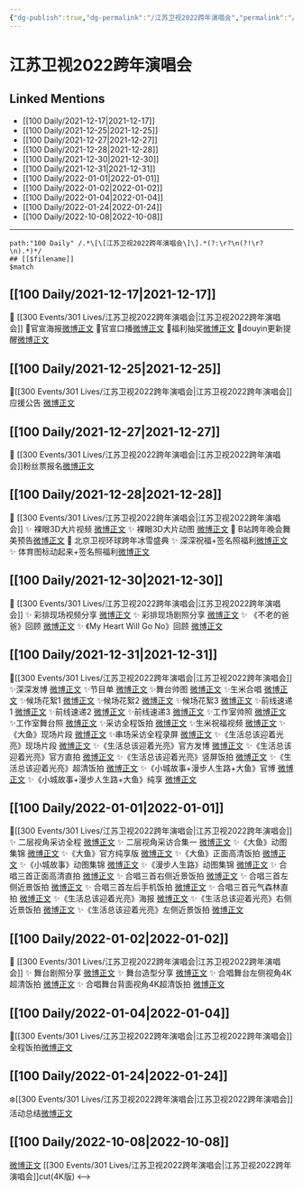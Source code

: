 ```yaml
---
{"dg-publish":true,"dg-permalink":"/江苏卫视2022跨年演唱会","permalink":"/江苏卫视2022跨年演唱会/"}
---
```


# 江苏卫视2022跨年演唱会

## Linked Mentions
- [[100 Daily/2021-12-17\|2021-12-17]]
- [[100 Daily/2021-12-25\|2021-12-25]]
- [[100 Daily/2021-12-27\|2021-12-27]]
- [[100 Daily/2021-12-28\|2021-12-28]]
- [[100 Daily/2021-12-30\|2021-12-30]]
- [[100 Daily/2021-12-31\|2021-12-31]]
- [[100 Daily/2022-01-01\|2022-01-01]]
- [[100 Daily/2022-01-02\|2022-01-02]]
- [[100 Daily/2022-01-04\|2022-01-04]]
- [[100 Daily/2022-01-24\|2022-01-24]]
- [[100 Daily/2022-10-08\|2022-10-08]]


---

```expander
path:"100 Daily" /.*\[\[江苏卫视2022跨年演唱会\]\].*(?:\r?\n(?!\r?\n).*)*/
## [[$filename]]
$match
```
## [[100 Daily/2021-12-17\|2021-12-17]]
🌟 [[300 Events/301 Lives/江苏卫视2022跨年演唱会\|江苏卫视2022跨年演唱会]]
💫官宣海报[微博正文](https://m.weibo.cn/6466290670/4715347687506395)
💫官宣口播[微博正文](https://m.weibo.cn/6466290670/4715389152398065)
💫福利抽奖[微博正文](https://m.weibo.cn/6466290670/4715407129185195)
💫douyin更新提醒[微博正文](https://m.weibo.cn/6466290670/4715376669100104)
## [[100 Daily/2021-12-25\|2021-12-25]]
🌟[[300 Events/301 Lives/江苏卫视2022跨年演唱会\|江苏卫视2022跨年演唱会]]应援公告 [微博正文](https://m.weibo.cn/6466290670/4718355423167836)
## [[100 Daily/2021-12-27\|2021-12-27]]
💫 [[300 Events/301 Lives/江苏卫视2022跨年演唱会\|江苏卫视2022跨年演唱会]]粉丝票报名[微博正文](https://m.weibo.cn/6466290670/4719120736061099)
## [[100 Daily/2021-12-28\|2021-12-28]]
💫 [[300 Events/301 Lives/江苏卫视2022跨年演唱会\|江苏卫视2022跨年演唱会]]
✨ 裸眼3D大片视频 [微博正文](https://m.weibo.cn/6466290670/4719327679351457)
✨ 裸眼3D大片动图 [微博正文](https://m.weibo.cn/6466290670/4719398089130310)
💫 B站跨年晚会舞美预告[微博正文](https://m.weibo.cn/6466290670/4719393889847585)
💫 北京卫视环球跨年冰雪盛典
✨ 深深祝福+签名照福利[微博正文](https://m.weibo.cn/6466290670/4719457400261093)
✨ 体育图标动起来+签名照福利[微博正文](https://m.weibo.cn/6466290670/4719472847881108)
## [[100 Daily/2021-12-30\|2021-12-30]]
💫 [[300 Events/301 Lives/江苏卫视2022跨年演唱会\|江苏卫视2022跨年演唱会]]
✨ 彩排现场视频分享 [微博正文](https://m.weibo.cn/6466290670/4720130128874052)
✨ 彩排现场剧照分享 [微博正文](https://m.weibo.cn/6466290670/4720129647050978)
✨ 《不老的爸爸》回顾 [微博正文](https://m.weibo.cn/6466290670/4720191541873215)
✨ 《My Heart Will Go No》回顾 [微博正文](https://m.weibo.cn/6466290670/4720192733318904)
## [[100 Daily/2021-12-31\|2021-12-31]]
💫[[300 Events/301 Lives/江苏卫视2022跨年演唱会\|江苏卫视2022跨年演唱会]]
✨深深发博 [微博正文](https://m.weibo.cn/6466290670/4720598746400462)
✨节目单 [微博正文](https://m.weibo.cn/6466290670/4720412971504966)
✨舞台帅图 [微博正文](https://m.weibo.cn/6466290670/4720599421158738)
✨生米合唱 [微博正文](https://m.weibo.cn/6466290670/4720600402887098)
✨候场花絮1 [微博正文](https://m.weibo.cn/6466290670/4720584804274909)
✨候场花絮2 [微博正文](https://m.weibo.cn/6466290670/4720601874830996)
✨候场花絮3 [微博正文](https://m.weibo.cn/6466290670/4720603015680704)
✨前线速递1 [微博正文](https://m.weibo.cn/6466290670/4720520543077516)
✨前线速递2 [微博正文](https://m.weibo.cn/6466290670/4720558245938682)
✨前线速递3 [微博正文](https://m.weibo.cn/6466290670/4720558861980337)
✨工作室帅照 [微博正文](https://m.weibo.cn/6466290670/4720573018803243)
✨工作室舞台照 [微博正文](https://m.weibo.cn/6466290670/4720613250564445)
✨采访全程饭拍 [微博正文](https://m.weibo.cn/6466290670/4720602411436038)
✨生米祝福视频 [微博正文](https://m.weibo.cn/6466290670/4720599921067455)
✨《大鱼》现场片段 [微博正文](https://m.weibo.cn/6466290670/4720594736385319)
✨串场采访全程录屏 [微博正文](https://m.weibo.cn/6466290670/4720616638258173)
✨《生活总该迎着光亮》现场片段 [微博正文](https://m.weibo.cn/6466290670/4720594971267180)
✨《生活总该迎着光亮》官方发博 [微博正文](https://m.weibo.cn/6466290670/4720565007418392)
✨《生活总该迎着光亮》官方直拍 [微博正文](https://m.weibo.cn/6466290670/4720567523745620)
✨《生活总该迎着光亮》竖屏饭拍 [微博正文](https://m.weibo.cn/6466290670/4720603443495604)
✨《生活总该迎着光亮》超清饭拍 [微博正文](https://m.weibo.cn/6466290670/4720620808703181)
✨《小城故事+漫步人生路+大鱼》官博 [微博正文](https://m.weibo.cn/6466290670/4720582241556140)
✨《小城故事+漫步人生路+大鱼》纯享 [微博正文](https://m.weibo.cn/6466290670/4720614483691675)
## [[100 Daily/2022-01-01\|2022-01-01]]
🌟[[300 Events/301 Lives/江苏卫视2022跨年演唱会\|江苏卫视2022跨年演唱会]]
✨ 二层视角采访全程 [微博正文](https://m.weibo.cn/6466290670/4720772146529928)
✨ 二层视角采访合集一 [微博正文](https://m.weibo.cn/6466290670/4720774101862765)
✨《大鱼》动图集锦 [微博正文](https://m.weibo.cn/6466290670/4720774085346215)
✨《大鱼》官方纯享版 [微博正文](https://m.weibo.cn/6466290670/4720772126085600)
✨《大鱼》正面高清饭拍 [微博正文](https://m.weibo.cn/6466290670/4720771610706155)
✨《小城故事》动图集锦 [微博正文](https://m.weibo.cn/6466290670/4720775247169789)
✨《漫步人生路》动图集锦 [微博正文](https://m.weibo.cn/6466290670/4720774780553767)
✨ 合唱三首正面高清直拍 [微博正文](https://m.weibo.cn/6466290670/4720953063641551)
✨ 合唱三首右侧近景饭拍 [微博正文](https://m.weibo.cn/6466290670/4720771143828304)
✨ 合唱三首左侧近景饭拍 [微博正文](https://m.weibo.cn/6466290670/4720773752947142)
✨ 合唱三首左后手机饭拍 [微博正文](https://m.weibo.cn/6466290670/4720775875266246)
✨ 合唱三首元气森林直拍 [微博正文](https://m.weibo.cn/6466290670/4720780624003426)
✨《生活总该迎着光亮》海报 [微博正文](https://m.weibo.cn/6466290670/4720771480160546)
✨《生活总该迎着光亮》右侧近景饭拍 [微博正文](https://m.weibo.cn/6466290670/4720772567008945)
✨《生活总该迎着光亮》左侧近景饭拍 [微博正文](https://m.weibo.cn/6466290670/4720772843571164)
## [[100 Daily/2022-01-02\|2022-01-02]]
💫 [[300 Events/301 Lives/江苏卫视2022跨年演唱会\|江苏卫视2022跨年演唱会]]
✨ 舞台剧照分享 [微博正文](https://m.weibo.cn/6466290670/4721199723317395)
✨ 舞台造型分享 [微博正文](https://m.weibo.cn/6466290670/4721338125910364)
✨ 合唱舞台左侧视角4K超清饭拍 [微博正文](https://m.weibo.cn/6466290670/4721129648556708)
✨ 合唱舞台背面视角4K超清饭拍 [微博正文](https://m.weibo.cn/6466290670/4721188729258443)
## [[100 Daily/2022-01-04\|2022-01-04]]
🌟[[300 Events/301 Lives/江苏卫视2022跨年演唱会\|江苏卫视2022跨年演唱会]]全程饭拍[微博正文](https://m.weibo.cn/6466290670/4721844878574640)
## [[100 Daily/2022-01-24\|2022-01-24]]
❄️[[300 Events/301 Lives/江苏卫视2022跨年演唱会\|江苏卫视2022跨年演唱会]]活动总结[微博正文](https://m.weibo.cn/6466290670/4729170611145335)
## [[100 Daily/2022-10-08\|2022-10-08]]
[微博正文](https://m.weibo.cn/6466290670/4822425680479227) [[300 Events/301 Lives/江苏卫视2022跨年演唱会\|江苏卫视2022跨年演唱会]]cut(4K版)
<-->

